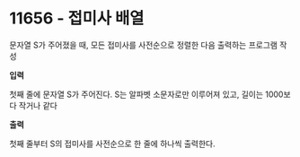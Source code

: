 # 11656 - 접미사 배열

문자열 S가 주어졌을 때, 모든 접미사를 사전순으로 정렬한 다음 출력하는 프로그램 작성

**입력**

첫째 줄에 문자열 S가 주어진다.
S는 알파벳 소문자로만 이루어져 있고, 길이는 1000보다 작거나 같다

**출력**

첫째 줄부터 S의 접미사를 사전순으로 한 줄에 하나씩 출력한다.
